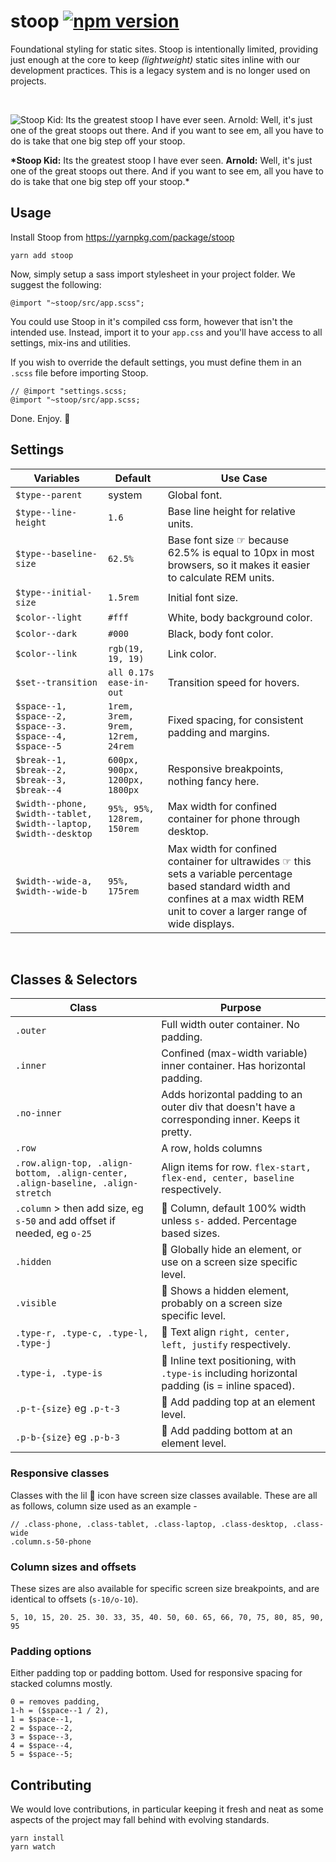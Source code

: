 # stoop [![npm version](https://badge.fury.io/js/stoop.svg)](https://badge.fury.io/js/stoop)

Foundational styling for static sites. Stoop is intentionally limited, providing just enough at the core to keep _(lightweight)_ static sites inline with our development practices. This is a legacy system and is no longer used on projects.

&nbsp;

![Stoop Kid: Its the greatest stoop I have ever seen. Arnold: Well, it's just one of the great stoops out there. And if you want to see em, all you have to do is take that one big step off your stoop.](https://mtv.mtvnimages.com/uri/mgid:ao:image:mtv.com:205384)

**\*Stoop Kid:** Its the greatest stoop I have ever seen. **Arnold:** Well, it's just one of the great stoops out there. And if you want to see em, all you have to do is take that one big step off your stoop.\*
&nbsp;

## Usage

Install Stoop from https://yarnpkg.com/package/stoop

    yarn add stoop

Now, simply setup a sass import stylesheet in your project folder. We suggest the following:

    @import "~stoop/src/app.scss";

You could use Stoop in it's compiled css form, however that isn't the intended use. Instead, import it to your `app.css` and you'll have access to all settings, mix-ins and utilities.

If you wish to override the default settings, you must define them in an `.scss` file before importing Stoop.

    // @import "settings.scss;
    @import "~stoop/src/app.scss;

Done. Enjoy. 🍷

## Settings

| Variables                                                        | Default                          | Use Case                                                                                                                                                                              |
| ---------------------------------------------------------------- | -------------------------------- | ------------------------------------------------------------------------------------------------------------------------------------------------------------------------------------- |
| `$type--parent`                                                  | system                           | Global font.                                                                                                                                                                          |
| `$type--line-height`                                             | `1.6`                            | Base line height for relative units.                                                                                                                                                  |
| `$type--baseline-size`                                           | `62.5%`                          | Base font size ☞ because 62.5% is equal to 10px in most browsers, so it makes it easier to calculate REM units.                                                                       |
| `$type--initial-size`                                            | `1.5rem`                         | Initial font size.                                                                                                                                                                    |
| `$color--light`                                                  | `#fff`                           | White, body background color.                                                                                                                                                         |
| `$color--dark`                                                   | `#000`                           | Black, body font color.                                                                                                                                                               |
| `$color--link`                                                   | `rgb(19, 19, 19)`                | Link color.                                                                                                                                                                           |
| `$set--transition`                                               | `all 0.17s ease-in-out`          | Transition speed for hovers.                                                                                                                                                          |
| `$space--1, $space--2, $space--3. $space--4, $space--5`          | `1rem, 3rem, 9rem, 12rem, 24rem` | Fixed spacing, for consistent padding and margins.                                                                                                                                    |
| `$break--1, $break--2, $break--3, $break--4`                     | `600px, 900px, 1200px, 1800px`   | Responsive breakpoints, nothing fancy here.                                                                                                                                           |
| `$width--phone, $width--tablet, $width--laptop, $width--desktop` | `95%, 95%, 128rem, 150rem`       | Max width for confined container for phone through desktop.                                                                                                                           |
| `$width--wide-a, $width--wide-b`                                 | `95%, 175rem`                    | Max width for confined container for ultrawides ☞ this sets a variable percentage based standard width and confines at a max width REM unit to cover a larger range of wide displays. |

&nbsp;

## Classes & Selectors

| Class                                                                           | Purpose                                                                                           |
| ------------------------------------------------------------------------------- | ------------------------------------------------------------------------------------------------- |
| `.outer`                                                                        | Full width outer container. No padding.                                                           |
| `.inner`                                                                        | Confined (max-width variable) inner container. Has horizontal padding.                            |
| `.no-inner`                                                                     | Adds horizontal padding to an outer div that doesn't have a corresponding inner. Keeps it pretty. |
| `.row`                                                                          | A row, holds columns                                                                              |
| `.row.align-top, .align-bottom, .align-center, .align-baseline, .align-stretch` | Align items for row. `flex-start, flex-end, center, baseline` respectively.                       |
| `.column` > then add size, eg `s-50` and add offset if needed, eg `o-25`        | 📱 Column, default 100% width unless `s-` added. Percentage based sizes.                          |
| `.hidden`                                                                       | 📱 Globally hide an element, or use on a screen size specific level.                              |
| `.visible`                                                                      | 📱 Shows a hidden element, probably on a screen size specific level.                              |
| `.type-r, .type-c, .type-l, .type-j`                                            | 📱 Text align `right, center, left, justify` respectively.                                        |
| `.type-i, .type-is`                                                             | 📱 Inline text positioning, with `.type-is` including horizontal padding (is = inline spaced).    |
| `.p-t-{size}` eg `.p-t-3`                                                       | 📱 Add padding top at an element level.                                                           |
| `.p-b-{size}` eg `.p-b-3`                                                       | 📱 Add padding bottom at an element level.                                                        |

### Responsive classes

Classes with the lil 📱 icon have screen size classes available. These are all as follows, column size used as an example -

    // .class-phone, .class-tablet, .class-laptop, .class-desktop, .class-wide
    .column.s-50-phone

### Column sizes and offsets

These sizes are also available for specific screen size breakpoints, and are identical to offsets (`s-10/o-10`).

    5, 10, 15, 20. 25. 30. 33, 35, 40. 50, 60. 65, 66, 70, 75, 80, 85, 90, 95

### Padding options

Either padding top or padding bottom. Used for responsive spacing for stacked columns mostly.

    0 = removes padding,
    1-h = ($space--1 / 2),
    1 = $space--1,
    2 = $space--2,
    3 = $space--3,
    4 = $space--4,
    5 = $space--5;

## Contributing

We would love contributions, in particular keeping it fresh and neat as some aspects of the project may fall behind with evolving standards.

    yarn install
    yarn watch
